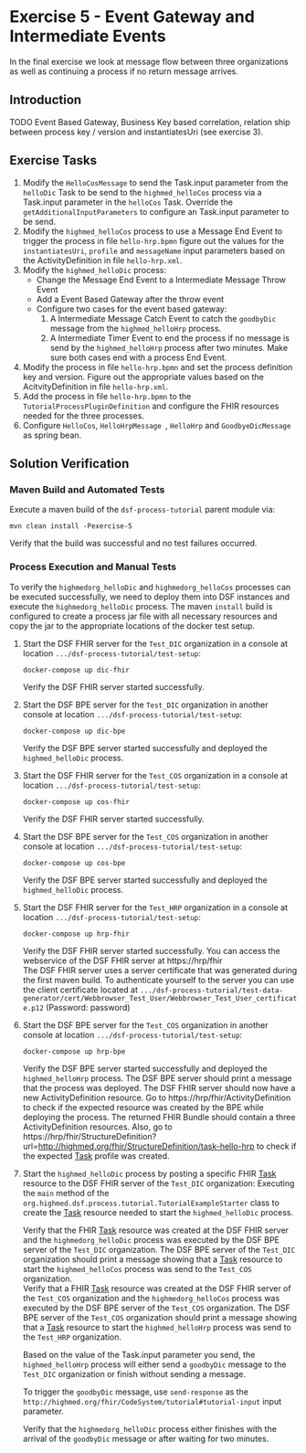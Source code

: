# Exercise 5 - Event Gateway and Intermediate Events
In the final exercise we look at message flow between three organizations as well as continuing a process if no return message arrives.

## Introduction
TODO Event Based Gateway, Business Key based correlation, relation ship between process key / version and instantiatesUri (see exercise 3).

## Exercise Tasks
1. Modify the `HelloCosMessage` to send the Task.input parameter from the `helloDic` Task to be send to the `highmed_helloCos` process via a Task.input parameter in the `helloCos` Task. Override the `getAdditionalInputParameters` to configure an Task.input parameter to be send.
1. Modify the `highmed_helloCos` process to use a Message End Event to trigger the process in file `hello-hrp.bpmn` figure out the values for the `instantiatesUri`, `profile` and `messageName` input parameters based on the ActivityDefinition in file `hello-hrp.xml`.
1. Modify the `highmed_helloDic` process:
	* Change the Message End Event to a Intermediate Message Throw Event
	* Add a Event Based Gateway after the throw event
	* Configure two cases for the event based gateway:
	    1. A Intermediate Message Catch Event to catch the `goodbyDic` message from the `highmed_helloHrp` process.
	    1. A Intermediate Timer Event to end the process if no message is send by the `highmed_helloHrp` process after two minutes.
	    Make sure both cases end with a process End Event.
1. Modify the process in file `hello-hrp.bpmn` and set the process definition key and version. Figure out the appropriate values based on the AcitvityDefinition in file `hello-hrp.xml`.
1. Add the process in file `hello-hrp.bpmn` to the `TutorialProcessPluginDefinition` and configure the FHIR resources needed for the three processes.
1. Configure `HelloCos`, `HelloHrpMessage `, `HelloHrp` and `GoodbyeDicMessage` as spring bean.

## Solution Verification
### Maven Build and Automated Tests
Execute a maven build of the `dsf-process-tutorial` parent module via:
```
mvn clean install -Pexercise-5
```
Verify that the build was successful and no test failures occurred.

### Process Execution and Manual Tests
To verify the `highmedorg_helloDic` and `highmedorg_helloCos` processes can be executed successfully, we need to deploy them into DSF instances and execute the `highmedorg_helloDic` process. The maven `install` build is configured to create a process jar file with all necessary resources and copy the jar to the appropriate locations of the docker test setup.

1. Start the DSF FHIR server for the `Test_DIC` organization in a console at location `.../dsf-process-tutorial/test-setup`:
   ```
   docker-compose up dic-fhir
   ```
   Verify the DSF FHIR server started successfully.

2. Start the DSF BPE server for the `Test_DIC` organization in another console at location `.../dsf-process-tutorial/test-setup`:
   ```
   docker-compose up dic-bpe
   ```
   Verify the DSF BPE server started successfully and deployed the `highmed_helloDic` process.

3. Start the DSF FHIR server for the `Test_COS` organization in a console at location `.../dsf-process-tutorial/test-setup`:
   ```
   docker-compose up cos-fhir
   ```
   Verify the DSF FHIR server started successfully.

4. Start the DSF BPE server for the `Test_COS` organization in another console at location `.../dsf-process-tutorial/test-setup`:
   ```
   docker-compose up cos-bpe
   ```
   Verify the DSF BPE server started successfully and deployed the `highmed_helloDic` process.


5. Start the DSF FHIR server for the `Test_HRP` organization in a console at location `.../dsf-process-tutorial/test-setup`:
   ```
   docker-compose up hrp-fhir
   ```
   Verify the DSF FHIR server started successfully. You can access the webservice of the DSF FHIR server at https://hrp/fhir  
   The DSF FHIR server uses a server certificate that was generated during the first maven build. To authenticate yourself to the server you can use the client certificate located at `.../dsf-process-tutorial/test-data-generator/cert/Webbrowser_Test_User/Webbrowser_Test_User_certificate.p12` (Password: password)

6. Start the DSF BPE server for the `Test_COS` organization in another console at location `.../dsf-process-tutorial/test-setup`:
   ```
   docker-compose up hrp-bpe
   ```
   Verify the DSF BPE server started successfully and deployed the `highmed_helloHrp` process. The DSF BPE server should print a message that the process was deployed. The DSF FHIR server should now have a new ActivityDefinition resource. Go to https://hrp/fhir/ActivityDefinition to check if the expected resource was created by the BPE while deploying the process. The returned FHIR Bundle should contain a three ActivityDefinition resources. Also, go to https://hrp/fhir/StructureDefinition?url=http://highmed.org/fhir/StructureDefinition/task-hello-hrp to check if the expected [Task](http://hl7.org/fhir/R4/task.html) profile was created.

7. Start the `highmed_helloDic` process by posting a specific FHIR [Task](http://hl7.org/fhir/R4/task.html) resource to the DSF FHIR server of the `Test_DIC` organization:
   Executing the `main` method of the `org.highmed.dsf.process.tutorial.TutorialExampleStarter` class to create the [Task](http://hl7.org/fhir/R4/task.html) resource needed to start the `highmed_helloDic` process.

   Verify that the FHIR [Task](http://hl7.org/fhir/R4/task.html) resource was created at the DSF FHIR server and the `highmedorg_helloDic` process was executed by the DSF BPE server of the `Test_DIC` organization. The DSF BPE server of the `Test_DIC` organization should print a message showing that a [Task](http://hl7.org/fhir/R4/task.html) resource to start the `highmed_helloCos` process was send to the `Test_COS` organization.  
   Verify that a FHIR [Task](http://hl7.org/fhir/R4/task.html) resource was created at the DSF FHIR server of the `Test_COS` organization and the `highmedorg_helloCos` process was executed by the DSF BPE server of the `Test_COS` organization. The DSF BPE server of the `Test_COS` organization should print a message showing that a [Task](http://hl7.org/fhir/R4/task.html) resource to start the `highmed_helloHrp` process was send to the `Test_HRP` organization.  
   
   Based on the value of the Task.input parameter you send, the `highmed_helloHrp` process will either send a `goodbyDic` message to the `Test_DIC` organization or finish without sending a message.
   
   To trigger the `goodbyDic` message, use `send-response` as the `http://highmed.org/fhir/CodeSystem/tutorial#tutorial-input` input parameter.
   
   Verify that the `highmedorg_helloDic` process either finishes with the arrival of the `goodbyDic` message or after waiting for two minutes.